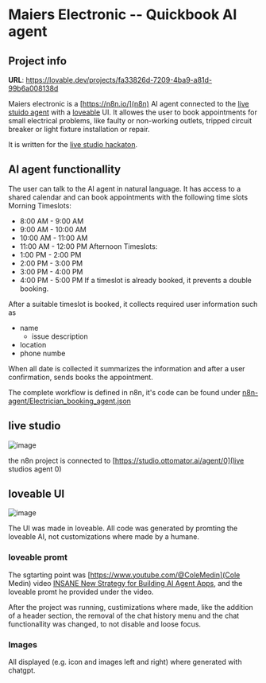 # Maiers Electronic -- Quickbook AI agent

## Project info

**URL**: https://lovable.dev/projects/fa33826d-7209-4ba9-a81d-99b6a008138d

Maiers electronic is a [https://n8n.io/](n8n) AI agent connected to the [live stuido agent](https://studio.ottomator.ai/) with a [loveable](https://lovable.dev/) UI. It allowes the user to book appointments for small electrical problems, like faulty or non-working outlets, tripped circuit breaker or light fixture installation or repair.

It is written for the [live studio hackaton](https://studio.ottomator.ai/hackathon/agreement).

## AI agent functionallity

The user can talk to the AI agent in natural language. It has access to a shared calendar and can book appointments with the following time slots
Morning Timeslots:
  - 8:00 AM - 9:00 AM
  - 9:00 AM - 10:00 AM
  - 10:00 AM - 11:00 AM
  - 11:00 AM - 12:00 PM
Afternoon Timeslots:
  - 1:00 PM - 2:00 PM
  - 2:00 PM - 3:00 PM
  - 3:00 PM - 4:00 PM
  - 4:00 PM - 5:00 PM
If a timeslot is already booked, it prevents a double booking.

After a suitable timeslot is booked, it collects required user information such as
  - name
	- issue description
  - location
  - phone numbe

When all date is collected it summarizes the information and after a user confirmation, sends books the appointment.

The complete workflow is defined in n8n, it's code can be found under [n8n-agent/Electrician_booking_agent.json](n8n-agent/Electrician_booking_agent.json)

## live studio

![image](https://github.com/user-attachments/assets/4f609874-fe83-4bb8-90c4-167d3424a231)

the n8n project is connected to [https://studio.ottomator.ai/agent/0](live studios agent 0)

## loveable UI

![image](https://github.com/user-attachments/assets/56a89725-ee23-4c8f-9e30-c1809f46ed62)

The UI was made in loveable. All code was generated by promting the loveable AI, not customizations where made by a humane.

### loveable promt

The sgtarting point was [https://www.youtube.com/@ColeMedin](Cole Medin) video [INSANE New Strategy for Building AI Agent Apps](https://youtu.be/yRIEpNlacd0), and the loveable promt he provided under the video.

After the project was running, custimizations where made, like the addition of a header section, the removal of the chat history menu and the chat functionallity was changed, to not disable and loose focus.

### Images

All displayed (e.g. icon and images left and right) where generated with chatgpt.
